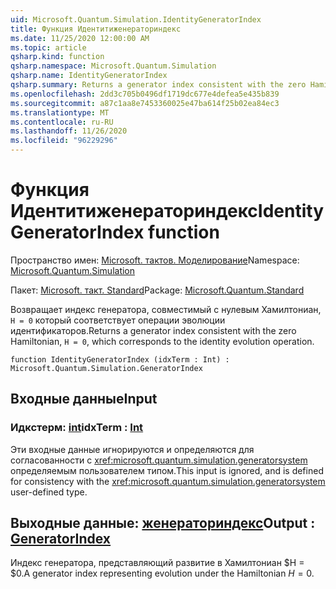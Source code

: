 ```yaml
---
uid: Microsoft.Quantum.Simulation.IdentityGeneratorIndex
title: Функция Идентитиженераториндекс
ms.date: 11/25/2020 12:00:00 AM
ms.topic: article
qsharp.kind: function
qsharp.namespace: Microsoft.Quantum.Simulation
qsharp.name: IdentityGeneratorIndex
qsharp.summary: Returns a generator index consistent with the zero Hamiltonian, `H = 0`, which corresponds to the identity evolution operation.
ms.openlocfilehash: 2dd3c705b0496df1719dc677e4defea5e435b839
ms.sourcegitcommit: a87c1aa8e7453360025e47ba614f25b02ea84ec3
ms.translationtype: MT
ms.contentlocale: ru-RU
ms.lasthandoff: 11/26/2020
ms.locfileid: "96229296"
---
```

# <a name="identitygeneratorindex-function"></a><span data-ttu-id="5baab-102">Функция Идентитиженераториндекс</span><span class="sxs-lookup"><span data-stu-id="5baab-102">IdentityGeneratorIndex function</span></span>

<span data-ttu-id="5baab-103">Пространство имен: [Microsoft. тактов. Моделирование](xref:Microsoft.Quantum.Simulation)</span><span class="sxs-lookup"><span data-stu-id="5baab-103">Namespace: [Microsoft.Quantum.Simulation](xref:Microsoft.Quantum.Simulation)</span></span>

<span data-ttu-id="5baab-104">Пакет: [Microsoft. такт. Standard](https://nuget.org/packages/Microsoft.Quantum.Standard)</span><span class="sxs-lookup"><span data-stu-id="5baab-104">Package: [Microsoft.Quantum.Standard](https://nuget.org/packages/Microsoft.Quantum.Standard)</span></span>


<span data-ttu-id="5baab-105">Возвращает индекс генератора, совместимый с нулевым Хамилтониан, `H = 0` который соответствует операции эволюции идентификаторов.</span><span class="sxs-lookup"><span data-stu-id="5baab-105">Returns a generator index consistent with the zero Hamiltonian, `H = 0`, which corresponds to the identity evolution operation.</span></span>

```qsharp
function IdentityGeneratorIndex (idxTerm : Int) : Microsoft.Quantum.Simulation.GeneratorIndex
```


## <a name="input"></a><span data-ttu-id="5baab-106">Входные данные</span><span class="sxs-lookup"><span data-stu-id="5baab-106">Input</span></span>

### <a name="idxterm--int"></a><span data-ttu-id="5baab-107">Идкстерм: [int](xref:microsoft.quantum.lang-ref.int)</span><span class="sxs-lookup"><span data-stu-id="5baab-107">idxTerm : [Int](xref:microsoft.quantum.lang-ref.int)</span></span>

<span data-ttu-id="5baab-108">Эти входные данные игнорируются и определяются для согласованности с <xref:microsoft.quantum.simulation.generatorsystem> определяемым пользователем типом.</span><span class="sxs-lookup"><span data-stu-id="5baab-108">This input is ignored, and is defined for consistency with the <xref:microsoft.quantum.simulation.generatorsystem> user-defined type.</span></span>



## <a name="output--generatorindex"></a><span data-ttu-id="5baab-109">Выходные данные: [женераториндекс](xref:Microsoft.Quantum.Simulation.GeneratorIndex)</span><span class="sxs-lookup"><span data-stu-id="5baab-109">Output : [GeneratorIndex](xref:Microsoft.Quantum.Simulation.GeneratorIndex)</span></span>

<span data-ttu-id="5baab-110">Индекс генератора, представляющий развитие в Хамилтониан $H = $0.</span><span class="sxs-lookup"><span data-stu-id="5baab-110">A generator index representing evolution under the Hamiltonian $H = 0$.</span></span>
